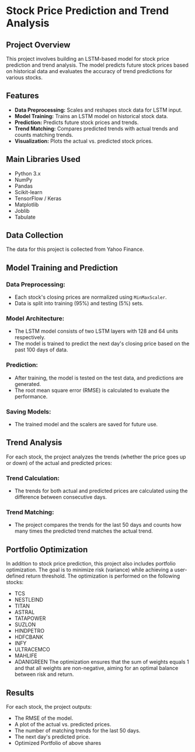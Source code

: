 # Stock Price Prediction and Trend Analysis

## Project Overview
This project involves building an LSTM-based model for stock price prediction and trend analysis. The model predicts future stock prices based on historical data and evaluates the accuracy of trend predictions for various stocks.

## Features
- **Data Preprocessing:** Scales and reshapes stock data for LSTM input.
- **Model Training:** Trains an LSTM model on historical stock data.
- **Prediction:** Predicts future stock prices and trends.
- **Trend Matching:** Compares predicted trends with actual trends and counts matching trends.
- **Visualization:** Plots the actual vs. predicted stock prices.

## Main Libraries Used
- Python 3.x
- NumPy
- Pandas
- Scikit-learn
- TensorFlow / Keras
- Matplotlib
- Joblib
- Tabulate

## Data Collection
The data for this project is collected from  Yahoo Finance.

## Model Training and Prediction

### Data Preprocessing:
- Each stock's closing prices are normalized using `MinMaxScaler`.
- Data is split into training (95%) and testing (5%) sets.

### Model Architecture:
- The LSTM model consists of two LSTM layers with 128 and 64 units respectively.
- The model is trained to predict the next day's closing price based on the past 100 days of data.

### Prediction:
- After training, the model is tested on the test data, and predictions are generated.
- The root mean square error (RMSE) is calculated to evaluate the performance.

### Saving Models:
- The trained model and the scalers are saved for future use.

## Trend Analysis
For each stock, the project analyzes the trends (whether the price goes up or down) of the actual and predicted prices:

### Trend Calculation:
- The trends for both actual and predicted prices are calculated using the difference between consecutive days.

### Trend Matching:
- The project compares the trends for the last 50 days and counts how many times the predicted trend matches the actual trend.

## Portfolio Optimization
In addition to stock price prediction, this project also includes portfolio optimization. The goal is to minimize risk (variance) while achieving a user-defined return threshold. The optimization is performed on the following stocks:
- TCS
- NESTLEIND
- TITAN
- ASTRAL
- TATAPOWER
- SUZLON
- HINDPETRO
- HDFCBANK
- INFY
- ULTRACEMCO
- MAHLIFE
- ADANIGREEN
The optimization ensures that the sum of weights equals 1 and that all weights are non-negative, aiming for an optimal balance between risk and return.
## Results
For each stock, the project outputs:
- The RMSE of the model.
- A plot of the actual vs. predicted prices.
- The number of matching trends for the last 50 days.
- The next day's predicted price.
- Optimized Portfolio of above shares



